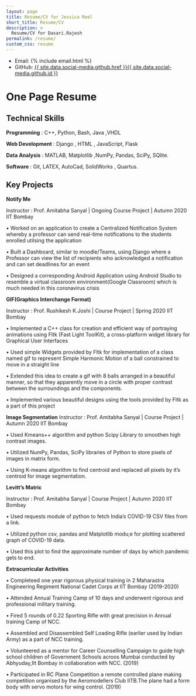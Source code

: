 ```yaml
---
layout: page
title: Resume/CV for Jessica Reel
short_title: Resume/CV
description: >
  Resume/CV for Dasari.Rajesh
permalink: /resume/
custom_css: resume
---
```

- Email:  {% include email.html %}
- GitHub: <a href="{{ site.data.social-media.github.href }}{{ site.data.social-media.github.id }}">{{ site.data.social-media.github.href }}{{ site.data.social-media.github.id }}</a>

# One Page Resume 

## Technical Skills 

<strong>Programming</strong> :   C++, Python, Bash, Java ,VHDL

<strong>Web Development</strong>  : Django , HTML , JavaScript, Flask

<strong>Data Analysis</strong>  :  MATLAB, Matplotlib ,NumPy, Pandas, SciPy, SQlite.
 
<strong>Software</strong>  : Git, LATEX, AutoCad, SolidWorks , Quartus.

## Key Projects

<strong>Notify Me</strong>

Instructor : Prof. Amitabha Sanyal | Ongoing Course Project  |   Autumn 2020  IIT Bombay

• Worked on an application to create a Centralized Notification System whereby a professor can send
real-time notifications to the students enrolled utilsing the application

• Built a Dashboard, similar to moodle/Teams, using Django where a Professor can view the list of recipients
who acknowledged a notification and can set deadlines for an event

• Designed a corresponding Android Application using Android Studio to resemble a virtual classroom
environment(Google Classroom) which is much needed in this coronavirus crisis

<strong> GIF(Graphics Interchange Format)</strong>

Instructor : Prof. Rushikesh K.Joshi | Course Project |   Spring 2020  IIT Bombay

• Implemented a C++ class for creation and efficient way of portraying animations using Fltk (Fast Light
ToolKit), a cross-platform widget library for Graphical User Interfaces

• Used simple Widgets provided by Fltk for implementation of a class named gif to represent Simple Harmonic
Motion of a ball constrained to move in a straight line

• Extended this idea to create a gif with 8 balls arranged in a beautiful manner, so that they apparently move
in a circle with proper contrast between the surroundings and the components.

• Implemented various beautiful designs using the tools provided by Fltk as a part of this project

<strong>Image Segmentation</strong> 
Instructor : Prof. Amitabha Sanyal | Course Project  | Autumn 2020  IIT Bombay

• Used Kmeans++ algorithm and python Scipy Library to smoothen high contrast images.

• Utilized NumPy, Pandas, SciPy libraries of Python to store pixels of images in matrix form.

• Using K-means algorithm to find centroid and replaced all pixels by it’s centroid for image segmentation.

<strong>Levitt’s Matric</strong>

Instructor : Prof. Amitabha Sanyal | Course Project  |  Autumn 2020  IIT Bombay

• Used requests module of python to fetch India’s COVID-19 CSV files from a link.

• Utilized python csv, pandas and Matplotlib modu;e for plotting scattered graph of COVID-19 data.

• Used this plot to find the approximate number of days by which pandemic gets to end.

<strong>Extracurricular Activities</strong>

• Completeed one year rigorous physical training in 2 Maharastra Engineering Regiment National Cadet
Corps at IIT Bombay     (2019-2020)


• Attended Annual Training Camp of 10 days and underwent rigorous and professional military training.

• Fired 5 rounds of 0.22 Sporting Rifle with great precision in Annual training Camp of NCC.

• Assembled and Disassembled Self Loading Rifle (earlier used by Indian Army) as a part of NCC training.

• Volunteered as a mentor for Career Counselling Campaign to guide high school children of Government
Schools acroos Mumbai conducted by Abhyuday,IIt Bombay in collaboration with NCC.
(2019)

• Participated in RC Plane Competition a remote controlled plane making competition organised by the
Aeromodellers Club IITB.The plane had a form body with servo motors for wing control.
(2019)